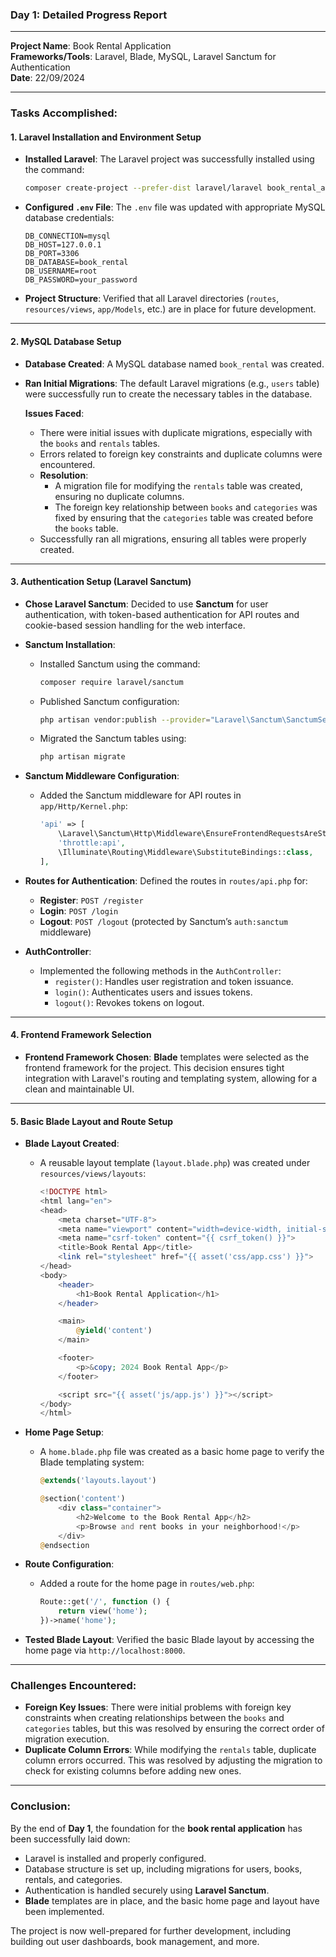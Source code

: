 ### **Day 1: Detailed Progress Report**

---

**Project Name**: Book Rental Application  
**Frameworks/Tools**: Laravel, Blade, MySQL, Laravel Sanctum for Authentication  
**Date**: 22/09/2024

---

### **Tasks Accomplished**:

#### 1. **Laravel Installation and Environment Setup**
   - **Installed Laravel**: The Laravel project was successfully installed using the command:
     ```bash
     composer create-project --prefer-dist laravel/laravel book_rental_app
     ```
   - **Configured `.env` File**: The `.env` file was updated with appropriate MySQL database credentials:
     ```env
     DB_CONNECTION=mysql
     DB_HOST=127.0.0.1
     DB_PORT=3306
     DB_DATABASE=book_rental
     DB_USERNAME=root
     DB_PASSWORD=your_password
     ```
   - **Project Structure**: Verified that all Laravel directories (`routes`, `resources/views`, `app/Models`, etc.) are in place for future development.

---

#### 2. **MySQL Database Setup**
   - **Database Created**: A MySQL database named `book_rental` was created.
   - **Ran Initial Migrations**: The default Laravel migrations (e.g., `users` table) were successfully run to create the necessary tables in the database.

     **Issues Faced**: 
     - There were initial issues with duplicate migrations, especially with the `books` and `rentals` tables.
     - Errors related to foreign key constraints and duplicate columns were encountered.
     - **Resolution**: 
       - A migration file for modifying the `rentals` table was created, ensuring no duplicate columns.
       - The foreign key relationship between `books` and `categories` was fixed by ensuring that the `categories` table was created before the `books` table.
     - Successfully ran all migrations, ensuring all tables were properly created.

---

#### 3. **Authentication Setup (Laravel Sanctum)**
   - **Chose Laravel Sanctum**: Decided to use **Sanctum** for user authentication, with token-based authentication for API routes and cookie-based session handling for the web interface.
   - **Sanctum Installation**:
     - Installed Sanctum using the command:
       ```bash
       composer require laravel/sanctum
       ```
     - Published Sanctum configuration:
       ```bash
       php artisan vendor:publish --provider="Laravel\Sanctum\SanctumServiceProvider"
       ```
     - Migrated the Sanctum tables using:
       ```bash
       php artisan migrate
       ```

   - **Sanctum Middleware Configuration**:
     - Added the Sanctum middleware for API routes in `app/Http/Kernel.php`:
       ```php
       'api' => [
           \Laravel\Sanctum\Http\Middleware\EnsureFrontendRequestsAreStateful::class,
           'throttle:api',
           \Illuminate\Routing\Middleware\SubstituteBindings::class,
       ],
       ```

   - **Routes for Authentication**: Defined the routes in `routes/api.php` for:
     - **Register**: `POST /register`
     - **Login**: `POST /login`
     - **Logout**: `POST /logout` (protected by Sanctum’s `auth:sanctum` middleware)
   
   - **AuthController**:
     - Implemented the following methods in the `AuthController`:
       - `register()`: Handles user registration and token issuance.
       - `login()`: Authenticates users and issues tokens.
       - `logout()`: Revokes tokens on logout.

---

#### 4. **Frontend Framework Selection**
   - **Frontend Framework Chosen**: **Blade** templates were selected as the frontend framework for the project. This decision ensures tight integration with Laravel's routing and templating system, allowing for a clean and maintainable UI.
   
---

#### 5. **Basic Blade Layout and Route Setup**
   - **Blade Layout Created**:
     - A reusable layout template (`layout.blade.php`) was created under `resources/views/layouts`:
       ```php
       <!DOCTYPE html>
       <html lang="en">
       <head>
           <meta charset="UTF-8">
           <meta name="viewport" content="width=device-width, initial-scale=1.0">
           <meta name="csrf-token" content="{{ csrf_token() }}">
           <title>Book Rental App</title>
           <link rel="stylesheet" href="{{ asset('css/app.css') }}">
       </head>
       <body>
           <header>
               <h1>Book Rental Application</h1>
           </header>
       
           <main>
               @yield('content')
           </main>
       
           <footer>
               <p>&copy; 2024 Book Rental App</p>
           </footer>
       
           <script src="{{ asset('js/app.js') }}"></script>
       </body>
       </html>
       ```

   - **Home Page Setup**:
     - A `home.blade.php` file was created as a basic home page to verify the Blade templating system:
       ```php
       @extends('layouts.layout')

       @section('content')
           <div class="container">
               <h2>Welcome to the Book Rental App</h2>
               <p>Browse and rent books in your neighborhood!</p>
           </div>
       @endsection
       ```
   - **Route Configuration**:
     - Added a route for the home page in `routes/web.php`:
       ```php
       Route::get('/', function () {
           return view('home');
       })->name('home');
       ```

   - **Tested Blade Layout**: Verified the basic Blade layout by accessing the home page via `http://localhost:8000`.

---

### **Challenges Encountered**:
   - **Foreign Key Issues**: There were initial problems with foreign key constraints when creating relationships between the `books` and `categories` tables, but this was resolved by ensuring the correct order of migration execution.
   - **Duplicate Column Errors**: While modifying the `rentals` table, duplicate column errors occurred. This was resolved by adjusting the migration to check for existing columns before adding new ones.

---

### **Conclusion**:
By the end of **Day 1**, the foundation for the **book rental application** has been successfully laid down:
- Laravel is installed and properly configured.
- Database structure is set up, including migrations for users, books, rentals, and categories.
- Authentication is handled securely using **Laravel Sanctum**.
- **Blade** templates are in place, and the basic home page and layout have been implemented.

The project is now well-prepared for further development, including building out user dashboards, book management, and more.

